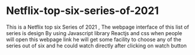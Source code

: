 # Netflix-top-six-series-of-2021
This is a Netflix top six Series of 2021 , The webpage interface of this list of series is design By using Javascript library Reactjs and css  when people will open this webpage  link he will get some facility to choose any of  the series out of six and he could watch directly after clicking on watch button
